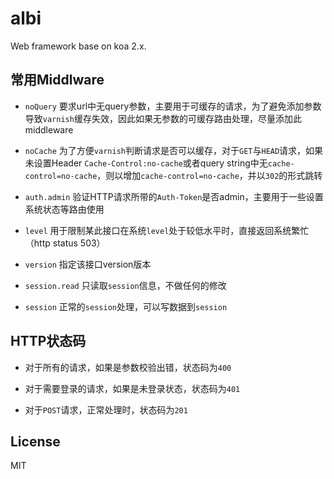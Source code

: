 # albi

Web framework base on koa 2.x.

## 常用Middlware

- `noQuery` 要求url中无query参数，主要用于可缓存的请求，为了避免添加参数导致`varnish`缓存失效，因此如果无参数的可缓存路由处理，尽量添加此middleware

- `noCache` 为了方便`varnish`判断请求是否可以缓存，对于`GET`与`HEAD`请求，如果未设置Header `Cache-Control:no-cache`或者query string中无`cache-control=no-cache`，则以增加`cache-control=no-cache`，并以`302`的形式跳转

- `auth.admin` 验证HTTP请求所带的`Auth-Token`是否admin，主要用于一些设置系统状态等路由使用

- `level` 用于限制某此接口在系统`level`处于较低水平时，直接返回系统繁忙（http status 503）

- `version` 指定该接口version版本

- `session.read` 只读取`session`信息，不做任何的修改

- `session` 正常的`session`处理，可以写数据到`session`


## HTTP状态码

- 对于所有的请求，如果是参数校验出错，状态码为`400`

- 对于需要登录的请求，如果是未登录状态，状态码为`401`

- 对于`POST`请求，正常处理时，状态码为`201`



## License

MIT

